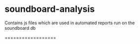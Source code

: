 soundboard-analysis
===================

Contains js files which are used in automated reports run on the soundboard db

==================

